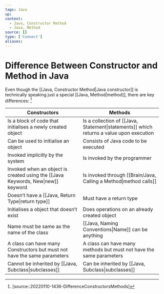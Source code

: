 ```yaml
---
tags: Java
up:
context:
  - Java, Constructor Method
  - Java, Method
source: []
type: ['Connect']
aliases:
---
```


# Difference Between Constructor and Method in Java

Even though the [[Java, Constructor Method|Java constructor]] is technically speaking just a special [[Java, Method|method]], there are key differences: [^1]

| Constructors                                                                       | Methods                                                                                 |
| ---------------------------------------------------------------------------------- | --------------------------------------------------------------------------------------- |
| Is a block of code that initialises a newly created object                         | Is a collection of [[Java, Statement\|statements]] which returns a value upon execution |
| Can be used to initialise an object                                                | Consists of Java code to be executed                                                    |
| Invoked implicitly by the system                                                | Is invoked by the programmer                                                            |
| Invoked when an object is created using the [[Java Keywords, New\|new]] keyword | Is invoked through [[Brain/Java, Calling a Method\|method calls]]                             |
| Doesn’t have a [[Java, Return Type\|return type]]                                  | Must have a return type                                                                 |
| Initialises a object that doesn’t exist                                            | Does operations on an already created object                                            |
| Name must be same as the name of the class                                         | [[Java, Naming Conventions\|Name]] can be anything                                                                    |
| A class can have many Constructors but must not have the same parameters           | A class can have many methods but must not have the same parameters                     |
| Cannot be inherited by [[Java, Subclass\|subclasses]]                                                  | Can be inherited by [[Java, Subclass\|subclasses]]                                      |

[^1]: [source::20220110-1436-DifferenceConstructorsMethods]
